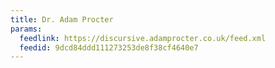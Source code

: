 ```yaml
---
title: Dr. Adam Procter
params:
  feedlink: https://discursive.adamprocter.co.uk/feed.xml
  feedid: 9dcd84ddd111273253de8f38cf4640e7
---
```


